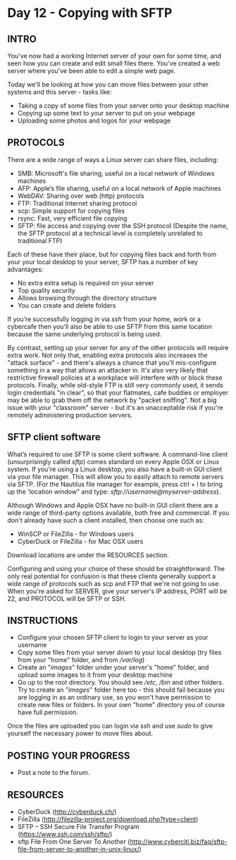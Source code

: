 # Day 12 - Copying with SFTP

## INTRO

You've now had a working Internet server of your own for some time, and seen how you can create and edit small files there. You've created a web server where you've been able to edit a simple web page.

Today we'll be looking at how you can move files between your other systems and this server - tasks like:

* Taking a copy of some files from your server onto your desktop machine
* Copying up some text to your server to put on your webpage
* Uploading some photos and logos for your webpage

## PROTOCOLS

There are a wide range of ways a Linux server can share files, including:

* SMB: Microsoft's file sharing, useful on a local network of Windows machines
* AFP: Apple’s file sharing, useful on a local network of Apple machines
* WebDAV: Sharing over web (http) protocols
* FTP: Traditional Internet sharing protocol
* scp: Simple support for copying files
* rsync: Fast, very efficient file copying
* SFTP: file access and copying over the SSH protocol (Despite the name, the SFTP protocol at a technical level is completely unrelated to traditional FTP)

Each of these have their place, but for copying files back and forth from your your local desktop to your server, SFTP has a number of key advantages:

* No extra extra setup is required on your server
* Top quality security
* Allows browsing through the directory structure
* You can create and delete folders

If you’re successfully logging in via _ssh_ from your home, work or a cybercafe then you'll also be able to use SFTP from this same location because the same underlying protocol is being used.

By contrast, setting up your server for any of the other protocols will require extra work. Not only that, enabling extra protocols also increases the "attack surface" - and there's always a chance that you’ll mis-configure something in a way that allows an attacker in. It's also very likely that restrictive firewall policies at a workplace will interfere with or block these protocols. Finally, while old-style FTP is still very commonly used, it sends login credentials "in clear", so that your flatmates, cafe buddies or employer may be able to grab them off the network by "packet sniffing". Not a big issue with your "classroom" server - but it's an unacceptable risk if you're remotely administering production servers.

## SFTP client software

What’s required to use SFTP is some client software. A command-line client (unsurprisingly called _sftp_) comes standard on every Apple OSX or Linux system. If you're using a Linux desktop, you also have a built-in GUI client via your file manager. This will allow you to easily attach to remote servers via SFTP. (For the Nautilus file manager for example, press ctrl + l to bring up the 'location window" and type: _sftp://username@myserver-address_).

Although Windows and Apple OSX have no built-in GUI client there are  a wide range of third-party options available, both free and commercial. If you don't already have such a client installed, then choose one such as:
* WinSCP or FileZilla  - for Windows users
* CyberDuck or FileZilla  - for Mac OSX users

Download locations are under the RESOURCES section.

Configuring and using your choice of these should be straightforward. The only real potential for confusion is that these clients generally support a wide range of protocols such as scp and FTP that we're not going to use. When you're asked for SERVER, give your server's IP address, PORT will be 22, and PROTOCOL will be SFTP or SSH.

## INSTRUCTIONS

* Configure your chosen SFTP client to login to your server as your username
* Copy some files from your server down to your local desktop (try files from your "home" folder, and from _/var/log_)
* Create an "_images_" folder under your server's "home" folder, and upload some images to it from your desktop machine
* Go up to the root directory. You should see _/etc_, _/bin_ and other folders. Try to create an "_images_" folder here too - this should fail because you are logging in as an ordinary use, so you won't have permission to create new files or folders. In your own "home" directory you of course have full permission. 

Once the files are uploaded you can login via _ssh_ and use _sudo_ to give yourself the necessary power to move files about.

## POSTING YOUR PROGRESS

* Post a note to the forum.

## RESOURCES

* CyberDuck (http://cyberduck.ch/)
* FileZilla (http://filezilla-project.org/download.php?type=client)
* SFTP – SSH Secure File Transfer Program (https://www.ssh.com/ssh/sftp/)
* sftp File From One Server To Another (http://www.cyberciti.biz/faq/sftp-file-from-server-to-another-in-unix-linux/)
